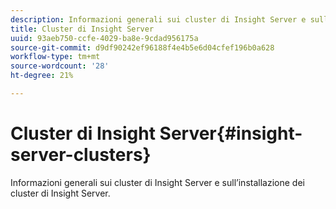 ```yaml
---
description: Informazioni generali sui cluster di Insight Server e sull’installazione dei cluster di Insight Server.
title: Cluster di Insight Server
uuid: 93aeb750-ccfe-4029-ba8e-9cdad956175a
source-git-commit: d9df90242ef96188f4e4b5e6d04cfef196b0a628
workflow-type: tm+mt
source-wordcount: '28'
ht-degree: 21%

---
```



# Cluster di Insight Server{#insight-server-clusters}

Informazioni generali sui cluster di Insight Server e sull’installazione dei cluster di Insight Server.

